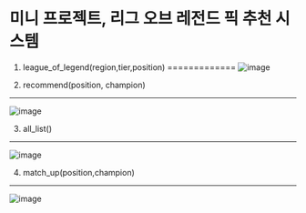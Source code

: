 # 미니 프로젝트, 리그 오브 레전드 픽 추천 시스템

1. league_of_legend(region,tier,position)
=============
![image](https://user-images.githubusercontent.com/105343823/171563787-491938aa-da8e-4ca8-972b-8529f485985e.png)



2. recommend(position, champion)
-------------
![image](https://user-images.githubusercontent.com/105343823/171564022-fbf21c6a-20ee-481e-a13b-84398faf8e3d.png)


3. all_list()
-------------
![image](https://user-images.githubusercontent.com/105343823/171564116-0a1a64fe-6a62-4b10-bac3-ca722e01b682.png)


4. match_up(position,champion)
-------------
![image](https://user-images.githubusercontent.com/105343823/171564170-8b29d325-34c4-45fa-8c01-fc88beebebb3.png)

